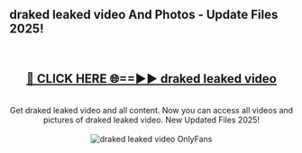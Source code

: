 <h2>draked leaked video And Photos - Update Files 2025!</h2>
<br>
<div align="center">
<h2><a href="https://linkcuts.com/hfmhzwbr" rel="nofollow">🔴 CLICK HERE 🌐==►► draked leaked video</a></h2>
<br>
Get draked leaked video and all content. Now you can access all videos and pictures of draked leaked video. New Updated Files 2025!
<br>
<br>
<a href="https://linkcuts.com/hfmhzwbr" rel="nofollow" data-target="animated-image.originalLink"><img src="https://i.ibb.co.com/WyWwxjT/player-gif2.gif" alt="draked leaked video OnlyFans" style="max-width: 100%; display: inline-block;" data-target="animated-image.originalImage"></a>
</div>
<br>